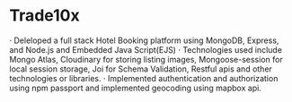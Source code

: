 # Trade10x
· Deleloped a full stack Hotel Booking platform using MongoDB, Express, and Node.js and Embedded Java Script(EJS)
· Technologies used include Mongo Atlas, Cloudinary for storing listing images, Mongoose-session for
local session storage, Joi for Schema Validation, Restful apis and other technologies or libraries.
· Implemented authentication and authorization using npm passport and implemented geocoding using
mapbox api.
